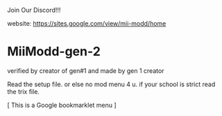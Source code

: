  Join Our Discord!!!
 
website: https://sites.google.com/view/mii-modd/home

# MiiModd-gen-2
verified by creator of gen#1 and made by gen 1 creator

Read the setup file. or else no mod menu 4 u. if your school is strict read the trix file.

[ This is a Google bookmarklet menu ]
